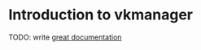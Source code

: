 # Introduction to vkmanager

TODO: write [great documentation](http://jacobian.org/writing/what-to-write/)
